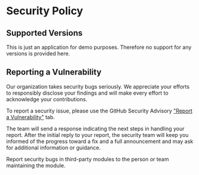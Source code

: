 # Security Policy

## Supported Versions

This is just an application for demo purposes. Therefore no support for any versions is provided here.

## Reporting a Vulnerability

Our organization takes security bugs seriously. We appreciate your efforts to responsibly disclose your findings and will make every effort to acknowledge your contributions.

To report a security issue, please use the GitHub Security Advisory ["Report a Vulnerability"](https://github.com/andifalk/supply-chain-security/security/advisories/new) tab.

The team will send a response indicating the next steps in handling your report. After the initial reply to your report, the security team will keep you informed of the progress toward a fix and a full announcement 
and may ask for additional information or guidance.

Report security bugs in third-party modules to the person or team maintaining the module.
